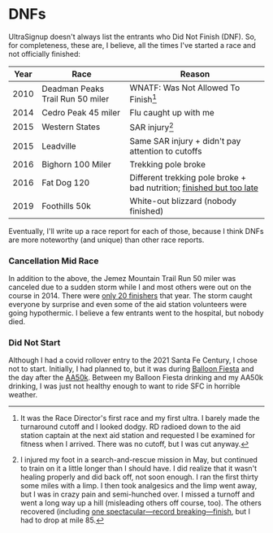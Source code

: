 # DNFs

UltraSignup doesn't always list the entrants who Did Not Finish (DNF).
So, for completeness, these are, I believe, all the times I've started
a race and not officially finished:

|Year|Race|Reason|
|----|----|------|
|2010|Deadman Peaks Trail Run 50 miler|WNATF: Was Not Allowed To Finish[^1]|
|2014|Cedro Peak 45 miler|Flu caught up with me|
|2015|Western States|SAR injury[^2]|
|2015|Leadville|Same SAR injury + didn't pay attention to cutoffs|
|2016|Bighorn 100 Miler|Trekking pole broke|
|2016|Fat Dog 120|Different trekking pole broke + bad nutrition; [finished but too late](https://runningjohn.blogspot.com/2016/08/2016-mountain-madness-fat-dog-120-race.html)|
|2019|Foothills 50k|White-out blizzard (nobody finished)|

Eventually, I'll write up a race report for each of those, because I
think DNFs are more noteworthy (and unique) than other race reports.


### Cancellation Mid Race

In addition to the above, the Jemez Mountain Trail Run 50 miler was
canceled due to a sudden storm while I and most others were out on the
course in 2014.  There were [only 20
finishers](https://ultrasignup.com/results_event.aspx?did=24424) that
year.  The storm caught everyone by surprise and even some of the aid
station volunteers were going hypothermic.  I believe a few entrants went
to the hospital, but nobody died.

### Did Not Start

Although I had a covid rollover entry to the 2021 Santa Fe Century, I
chose not to start.  Initially, I had planned to, but it was during
[Balloon Fiesta](https://balloonfiesta.com/) and the day after the
[AA50k](https://newmexicofa50k.wordpress.com/aa50k/).  Between my
Balloon Fiesta drinking and my AA50k drinking, I was just not healthy
enough to want to ride SFC in horrible weather.

[^1]: It was the Race Director's first race and my first ultra.  I barely
made the turnaround cutoff and I looked dodgy.  RD radioed down to the aid
station captain at the next aid station and requested I be examined for fitness
when I arrived.  There was no cutoff, but I was cut anyway.

[^2]: I injured my foot in a search-and-rescue mission in May, but
continued to train on it a little longer than I should have.  I did
realize that it wasn't healing properly and did back off, not soon
enough.  I ran the first thirty some miles with a limp.  I then took
analgesics and the limp went away, but I was in crazy pain and
semi-hunched over.  I missed a turnoff and went a long way up a hill
(misleading others off course, too).  The others recovered (including
[one spectacular&mdash;record
breaking&mdash;finish]((https://www.youtube.com/watch?v=QqKinAETu8E)),
but I had to drop at mile 85.
